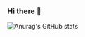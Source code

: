 ### Hi there 👋

![Anurag's GitHub stats](https://github-readme-stats.vercel.app/api?username=Hyun-Jiii&show_icons=true&theme=radical)

<!--
**Hyun-Jiii/Hyun-Jiii** is a ✨ _special_ ✨ repository because its `README.md` (this file) appears on your GitHub profile.

Here are some ideas to get you started:

- 🔭 I’m currently working on ...
- 🌱 I’m currently learning ...
- 👯 I’m looking to collaborate on ...
- 🤔 I’m looking for help with ...
- 💬 Ask me about ...
- 📫 How to reach me: ...
- 😄 Pronouns: ...
- ⚡ Fun fact: ...
-->
